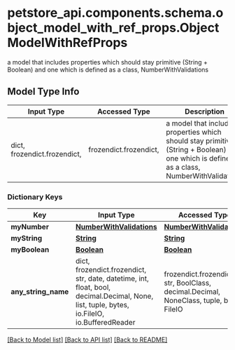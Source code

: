# petstore_api.components.schema.object_model_with_ref_props.ObjectModelWithRefProps

a model that includes properties which should stay primitive (String + Boolean) and one which is defined as a class, NumberWithValidations

## Model Type Info
Input Type | Accessed Type | Description | Notes
------------ | ------------- | ------------- | -------------
dict, frozendict.frozendict,  | frozendict.frozendict,  | a model that includes properties which should stay primitive (String + Boolean) and one which is defined as a class, NumberWithValidations | 

### Dictionary Keys
Key | Input Type | Accessed Type | Description | Notes
------------ | ------------- | ------------- | ------------- | -------------
**myNumber** | [**NumberWithValidations**](NumberWithValidations.md) | [**NumberWithValidations**](NumberWithValidations.md) |  | [optional] 
**myString** | [**String**](String.md) | [**String**](String.md) |  | [optional] 
**myBoolean** | [**Boolean**](Boolean.md) | [**Boolean**](Boolean.md) |  | [optional] 
**any_string_name** | dict, frozendict.frozendict, str, date, datetime, int, float, bool, decimal.Decimal, None, list, tuple, bytes, io.FileIO, io.BufferedReader | frozendict.frozendict, str, BoolClass, decimal.Decimal, NoneClass, tuple, bytes, FileIO | any string name can be used but the value must be the correct type | [optional]

[[Back to Model list]](../../../README.md#documentation-for-models) [[Back to API list]](../../../README.md#documentation-for-api-endpoints) [[Back to README]](../../../README.md)


